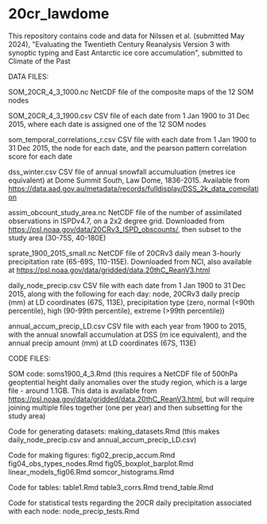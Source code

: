 # 20cr_lawdome

This repository contains code and data for Nilssen et al. (submitted May 2024), "Evaluating the Twentieth Century Reanalysis Version 3 with synoptic typing and East Antarctic ice core accumulation", submitted to Climate of the Past

DATA FILES:

SOM_20CR_4_3_1000.nc
NetCDF file of the composite maps of the 12 SOM nodes

SOM_20CR_4_3_1900.csv
CSV file of each date from 1 Jan 1900 to 31 Dec 2015, where each date is assigned one of the 12 SOM nodes

som_temporal_correlations_r.csv
CSV file with each date from 1 Jan 1900 to 31 Dec 2015, the node for each date, and the pearson pattern correlation score for each date

dss_winter.csv
CSV file of annual snowfall accumuluation (metres ice equivalent) at Dome Summit South, Law Dome, 1836-2015. Available from https://data.aad.gov.au/metadata/records/fulldisplay/DSS_2k_data_compilation

assim_obcount_study_area.nc
NetCDF file of the number of assimilated observations in ISPDv4.7, on a 2x2 degree grid. Downloaded from https://psl.noaa.gov/data/20CRv3_ISPD_obscounts/, then subset to the study area (30-75S, 40-180E)

sprate_1900_2015_small.nc
NetCDF file of 20CRv3 daily mean 3-hourly precipitation rate (65-69S, 110-115E). Downloaded from NCI, also available at https://psl.noaa.gov/data/gridded/data.20thC_ReanV3.html

daily_node_precip.csv
CSV file with each date from 1 Jan 1900 to 31 Dec 2015, along with the following for each day: node, 20CRv3 daily precip (mm) at LD coordinates (67S, 113E), precipitation type (zero, normal (<90th percentile), high (90-99th percentile), extreme (>99th percentile))

annual_accum_precip_LD.csv
CSV file with each year from 1900 to 2015, with the annual snowfall accumulation at DSS (m ice equivalent), and the annual precip amount (mm) at LD coordinates (67S, 113E)

CODE FILES:

SOM code:
soms1900_4_3.Rmd (this requires a NetCDF file of 500hPa geoptential height daily anomalies over the study region, which is a large file - around 1.1GB. This data is available from https://psl.noaa.gov/data/gridded/data.20thC_ReanV3.html, but will require joining multiple files together (one per year) and then subsetting for the study area)

Code for generating datasets:
making_datasets.Rmd (this makes daily_node_precip.csv and annual_accum_precip_LD.csv)


Code for making figures:
fig02_precip_accum.Rmd
fig04_obs_types_nodes.Rmd
fig05_boxplot_barplot.Rmd
linear_models_fig06.Rmd
somcor_histograms.Rmd

Code for tables:
table1.Rmd
table3_corrs.Rmd
trend_table.Rmd

Code for statistical tests regarding the 20CR daily precipitation associated with each node:
node_precip_tests.Rmd
